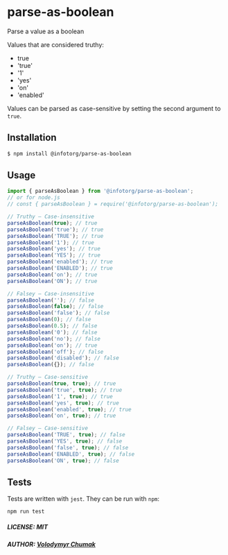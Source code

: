 # parse-as-boolean

Parse a value as a boolean

Values that are considered truthy:

- true
- 'true'
- '1'
- 'yes'
- 'on'
- 'enabled'

Values can be parsed as case-sensitive by setting the second argument to `true`.

## Installation

```bash
$ npm install @infotorg/parse-as-boolean
```

## Usage

```javascript
import { parseAsBoolean } from '@infotorg/parse-as-boolean';
// or for node.js
// const { parseAsBoolean } = require('@infotorg/parse-as-boolean');

// Truthy – Case-insensitive
parseAsBoolean(true); // true
parseAsBoolean('true'); // true
parseAsBoolean('TRUE'); // true
parseAsBoolean('1'); // true
parseAsBoolean('yes'); // true
parseAsBoolean('YES'); // true
parseAsBoolean('enabled'); // true
parseAsBoolean('ENABLED'); // true
parseAsBoolean('on'); // true
parseAsBoolean('ON'); // true

// Falsey – Case-insensitive
parseAsBoolean(''); // false
parseAsBoolean(false); // false
parseAsBoolean('false'); // false
parseAsBoolean(0); // false
parseAsBoolean(0.5); // false
parseAsBoolean('0'); // false
parseAsBoolean('no'); // false
parseAsBoolean('on'); // true
parseAsBoolean('off'); // false
parseAsBoolean('disabled'); // false
parseAsBoolean({}); // false

// Truthy – Case-sensitive
parseAsBoolean(true, true); // true
parseAsBoolean('true', true); // true
parseAsBoolean('1', true); // true
parseAsBoolean('yes', true); // true
parseAsBoolean('enabled', true); // true
parseAsBoolean('on', true); // true

// Falsey – Case-sensitive
parseAsBoolean('TRUE', true); // false
parseAsBoolean('YES', true); // false
parseAsBoolean('false', true); // false
parseAsBoolean('ENABLED', true); // false
parseAsBoolean('ON', true); // false
```

## Tests

Tests are written with `jest`. They can be run with `npm`:

```
npm run test
```

##### LICENSE: MIT

##### AUTHOR: [Volodymyr Chumak](https://github.com/coderua)
